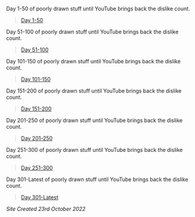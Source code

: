 Day 1-50 of poorly drawn stuff until YouTube brings back the dislike count.
> [Day 1-50](./50)

Day 51-100 of poorly drawn stuff until YouTube brings back the dislike count.
> [Day 51-100](./100)

Day 101-150 of poorly drawn stuff until YouTube brings back the dislike count.
> [Day 101-150](./150)

Day 151-200 of poorly drawn stuff until YouTube brings back the dislike count.
> [Day 151-200](./200)

Day 201-250 of poorly drawn stuff until YouTube brings back the dislike count.
> [Day 201-250](./250)

Day 251-300 of poorly drawn stuff until YouTube brings back the dislike count.
> [Day 251-300](./300)

Day 301-Latest of poorly drawn stuff until YouTube brings back the dislike count.
> [Day 301-Latest](./350)

<i>Site Created 23rd October 2022</i>
<script async src="https://pagead2.googlesyndication.com/pagead/js/adsbygoogle.js?client=ca-pub-5850853284840895"
     crossorigin="anonymous"></script>
